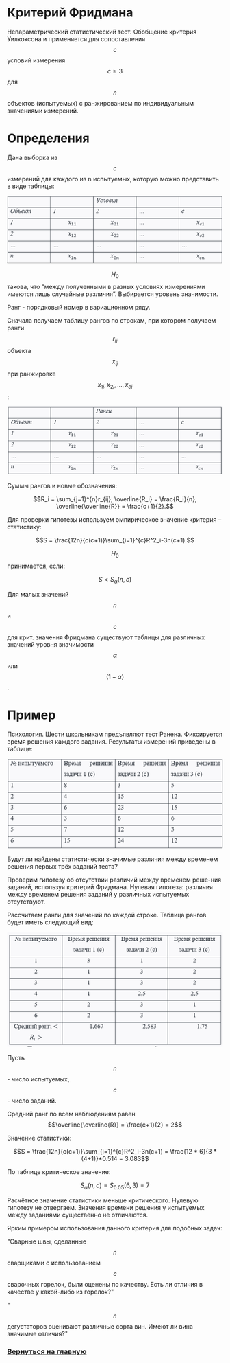 # Критерий Фридмана

Непараметрический статистический тест. Обобщение критерия Уилкоксона и применяется для сопоставления $$c$$ условий измерения $$c≥3$$ для $$n$$ объектов (испытуемых) с ранжированием по индивидуальным значениями измерений.

# Определения

Дана выборка из $$c$$ измерений для каждого из n испытуемых, которую можно представить в виде таблицы:

![alt text](free1.png)

$$H_0$$ такова, что “между полученными в разных условиях измерениями имеются лишь случайные различия”. Выбирается уровень значимости.

Ранг - порядковый номер в вариационном ряду.

Сначала получаем таблицу рангов по строкам, при котором получаем ранги $$r_{ij}$$ объекта $$x_{ij}$$ при ранжировке $$x_{1j}, x_{2j}, ... , x_{cj}$$:

![alt text](free2.png)

Суммы рангов и новые обозначения:

$$R_i = \sum_{j=1}^{n}r_{ij}, \overline{R_i} = \frac{R_i}{n}, \overline{\overline{R}} = \frac{c+1}{2}.$$

Для проверки гипотезы используем эмпирическое значение критерия – статистику:

$$S = \frac{12n}{c(c+1)}\sum_{i=1}^{c}R^2_i-3n(c+1).$$

$$H_0$$ принимается, если: 

$$S < S_\alpha (n,c)$$

Для малых значений $$n$$ и $$c$$ для крит. значения Фридмана существуют таблицы для различных значений уровня значимости $$α$$ или $$(1-α)$$.

# Пример

Психология. Шести школьникам предъявляют тест Ранена. Фиксируется время решения каждого задания. Результаты измерений приведены в таблице:

![alt text](free3.png)

Будут ли найдены статистически значимые различия между временем решения первых трёх заданий теста?

Проверим гипотезу об отсутствии различий между временем реше-ния заданий, используя критерий Фридмана. Нулевая гипотеза: различия между временем решения заданий у различных испытуемых отсутствуют.

Рассчитаем ранги для значений по каждой строке. Таблица рангов будет иметь следующий вид:

![alt text](free4.png)

Пусть $$n$$ - число испытуемых, $$c$$ - число заданий. 

Средний ранг по всем наблюдениям равен $$\overline{\overline{R}} = \frac{c+1}{2} = 2$$

Значение статистики:

$$S = \frac{12n}{c(c+1)}\sum_{i=1}^{c}R^2_i-3n(c+1) = \frac{12 * 6}{3 * (4+1)}*0.514 = 3.083$$

По таблице критическое значение:

$$S_\alpha (n,c) = S_0.05 (6,3) = 7$$

Расчётное значение статистики меньше критического. Нулевую гипотезу не отвергаем. Значения времени решения у испытуемых между заданиями существенно не отличаются.

Ярким примером использования данного критерия для подобных задач:

"Сварные швы, сделанные $$n$$ сварщиками с использованием $$c$$ сварочных горелок, были оценены по качеству. Есть ли отличия в качестве у какой-либо из горелок?"

" $$n$$ дегустаторов оценивают различные сорта вин. Имеют ли вина значимые отличия?"

### [Вернуться на главную](/)
